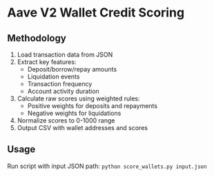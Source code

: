 # Aave V2 Wallet Credit Scoring

## Methodology
1. Load transaction data from JSON
2. Extract key features:
   - Deposit/borrow/repay amounts
   - Liquidation events
   - Transaction frequency
   - Account activity duration
3. Calculate raw scores using weighted rules:
   - Positive weights for deposits and repayments
   - Negative weights for liquidations
4. Normalize scores to 0-1000 range
5. Output CSV with wallet addresses and scores

## Usage
Run script with input JSON path:
`python score_wallets.py input.json`